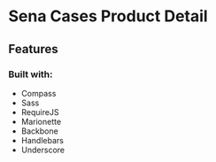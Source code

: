 # Sena Cases Product Detail

## Features

### Built with:

* Compass
* Sass
* RequireJS
* Marionette
* Backbone
* Handlebars
* Underscore

